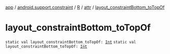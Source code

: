[app](../../../index.md) / [android.support.constraint](../../index.md) / [R](../index.md) / [attr](index.md) / [layout_constraintBottom_toTopOf](./layout_constraint-bottom_to-top-of.md)

# layout_constraintBottom_toTopOf

`static val layout_constraintBottom_toTopOf: `[`Int`](https://kotlinlang.org/api/latest/jvm/stdlib/kotlin/-int/index.html)
`static val layout_constraintBottom_toTopOf: `[`Int`](https://kotlinlang.org/api/latest/jvm/stdlib/kotlin/-int/index.html)